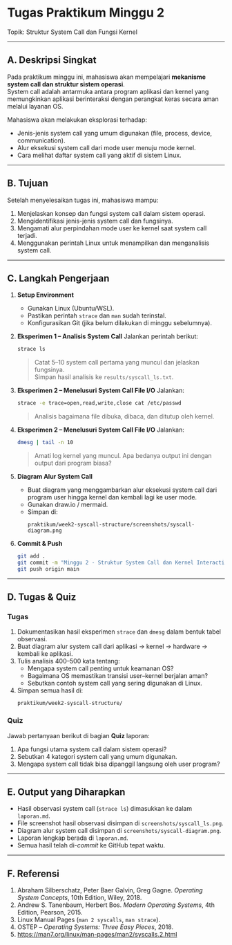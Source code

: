 # Tugas Praktikum Minggu 2  
Topik: Struktur System Call dan Fungsi Kernel  

---

## A. Deskripsi Singkat
Pada praktikum minggu ini, mahasiswa akan mempelajari **mekanisme system call dan struktur sistem operasi**.  
System call adalah antarmuka antara program aplikasi dan kernel yang memungkinkan aplikasi berinteraksi dengan perangkat keras secara aman melalui layanan OS.

Mahasiswa akan melakukan eksplorasi terhadap:
- Jenis-jenis system call yang umum digunakan (file, process, device, communication).
- Alur eksekusi system call dari mode user menuju mode kernel.
- Cara melihat daftar system call yang aktif di sistem Linux.

---

## B. Tujuan
Setelah menyelesaikan tugas ini, mahasiswa mampu:
1. Menjelaskan konsep dan fungsi system call dalam sistem operasi.
2. Mengidentifikasi jenis-jenis system call dan fungsinya.
3. Mengamati alur perpindahan mode user ke kernel saat system call terjadi.
4. Menggunakan perintah Linux untuk menampilkan dan menganalisis system call.

---

## C. Langkah Pengerjaan
1. **Setup Environment**
   - Gunakan Linux (Ubuntu/WSL).
   - Pastikan perintah `strace` dan `man` sudah terinstal.
   - Konfigurasikan Git (jika belum dilakukan di minggu sebelumnya).

2. **Eksperimen 1 – Analisis System Call**
   Jalankan perintah berikut:
   ```bash
   strace ls
   ```
   > Catat 5–10 system call pertama yang muncul dan jelaskan fungsinya.  
   Simpan hasil analisis ke `results/syscall_ls.txt`.

3. **Eksperimen 2 – Menelusuri System Call File I/O**
   Jalankan:
   ```bash
   strace -e trace=open,read,write,close cat /etc/passwd
   ```
   > Analisis bagaimana file dibuka, dibaca, dan ditutup oleh kernel.

4. **Eksperimen 2 – Menelusuri System Call File I/O**
   Jalankan:
   ```bash
   dmesg | tail -n 10
   ```
   > Amati log kernel yang muncul. Apa bedanya output ini dengan output dari program biasa?

5. **Diagram Alur System Call**
   - Buat diagram yang menggambarkan alur eksekusi system call dari program user hingga kernel dan kembali lagi ke user mode.
   - Gunakan draw.io / mermaid.
   - Simpan di:
     ```
     praktikum/week2-syscall-structure/screenshots/syscall-diagram.png
     ```

6. **Commit & Push**
   ```bash
   git add .
   git commit -m "Minggu 2 - Struktur System Call dan Kernel Interaction"
   git push origin main
   ```

---

## D. Tugas & Quiz
### Tugas
1. Dokumentasikan hasil eksperimen `strace` dan `dmesg` dalam bentuk tabel observasi.  
2. Buat diagram alur system call dari aplikasi → kernel → hardware → kembali ke aplikasi.  
3. Tulis analisis 400–500 kata tentang:
   - Mengapa system call penting untuk keamanan OS?  
   - Bagaimana OS memastikan transisi user–kernel berjalan aman?  
   - Sebutkan contoh system call yang sering digunakan di Linux.  
4. Simpan semua hasil di:
   ```
   praktikum/week2-syscall-structure/
   ```

### Quiz
Jawab pertanyaan berikut di bagian **Quiz** laporan:
1. Apa fungsi utama system call dalam sistem operasi?  
2. Sebutkan 4 kategori system call yang umum digunakan.  
3. Mengapa system call tidak bisa dipanggil langsung oleh user program?

---

## E. Output yang Diharapkan
- Hasil observasi system call (`strace ls`) dimasukkan ke dalam `laporan.md`.  
- File screenshot hasil observasi disimpan di `screenshots/syscall_ls.png`.  
- Diagram alur system call disimpan di `screenshots/syscall-diagram.png`.  
- Laporan lengkap berada di `laporan.md`.  
- Semua hasil telah di-*commit* ke GitHub tepat waktu.

---

## F. Referensi
1. Abraham Silberschatz, Peter Baer Galvin, Greg Gagne. *Operating System Concepts*, 10th Edition, Wiley, 2018.  
2. Andrew S. Tanenbaum, Herbert Bos. *Modern Operating Systems*, 4th Edition, Pearson, 2015.  
3. Linux Manual Pages (`man 2 syscalls`, `man strace`).  
4. OSTEP – *Operating Systems: Three Easy Pieces*, 2018.  
5. https://man7.org/linux/man-pages/man2/syscalls.2.html

